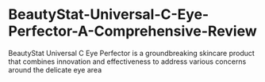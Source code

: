 # BeautyStat-Universal-C-Eye-Perfector-A-Comprehensive-Review
BeautyStat Universal C Eye Perfector is a groundbreaking skincare product that combines innovation and effectiveness to address various concerns around the delicate eye area
